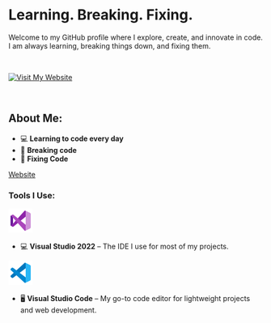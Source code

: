 # Learning. Breaking. Fixing.

Welcome to my GitHub profile where I explore, create, and innovate in code.  
I am always learning, breaking things down, and fixing them.

<br>

[![Visit My Website](https://cdn.discordapp.com/attachments/972533899462836334/1226954028693327962/fa8bab291d3e6866db2e8d049bd8f453.gif?ex=67ace0fc&is=67ab8f7c&hm=e2ed14edb9562042c91db770cc9a1d67602120ae47ac295f52fa2651a51178f5&)](https://e-z.bio/typex1337)

<br>

## About Me:
- 💻 **Learning to code every day**  
- 🔧 **Breaking code**  
- 🚀 **Fixing Code**  

[Website](https://e-z.bio/typex1337)

### Tools I Use:
![Visual Studio 2022](https://github.com/typex1337/typex1337/blob/main/vs202211.png?raw=true)
- 💻 **Visual Studio 2022** – The IDE I use for most of my projects.

![VSCode](https://github.com/typex1337/typex1337/blob/main/vscode11.png?raw=true)
- 🖥️ **Visual Studio Code** – My go-to code editor for lightweight projects and web development.
